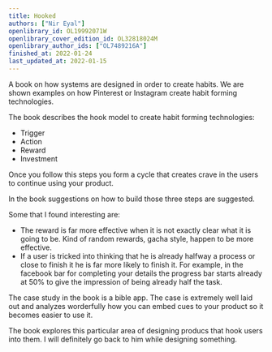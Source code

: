 ```yaml
---
title: Hooked
authors: ["Nir Eyal"]
openlibrary_id: OL19992071W
openlibrary_cover_edition_id: OL32818024M
openlibrary_author_ids: ["OL7489216A"]
finished_at: 2022-01-24
last_updated_at: 2022-01-15
---
```


A book on how systems are designed in order to create habits. We are shown examples on how Pinterest or Instagram create habit forming technologies.

The book describes the hook model to create habit forming technologies:

- Trigger
- Action
- Reward
- Investment

Once you follow this steps you form a cycle that creates crave in the users to continue using your product.

In the book suggestions on how to build those three steps are suggested.

Some that I found interesting are:

- The reward is far more effective when it is not exactly clear what it is going to be. Kind of random rewards, gacha style, happen to be more effective.
- If a user is tricked into thinking that he is already halfway a process or close to finish it he is far more likely to finish it. For example, in the facebook bar for completing your details the progress bar starts already at 50% to give the impression of being already half the task.

The case study in the book is a bible app. The case is extremely well laid out and analyzes worderfully how you can embed cues to your product so it becomes easier to use it.

The book explores this particular area of designing producs that hook users into them. I will definitely go back to him while designing something.